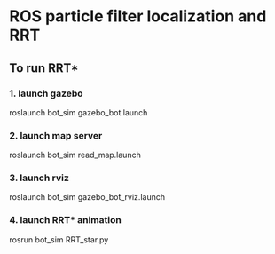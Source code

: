 # ROS particle filter localization and RRT

## To run RRT*
### 1. launch gazebo
roslaunch bot_sim gazebo_bot.launch
### 2. launch map server
roslaunch bot_sim read_map.launch
### 3. launch rviz
roslaunch bot_sim gazebo_bot_rviz.launch
### 4. launch RRT* animation
rosrun bot_sim RRT_star.py
